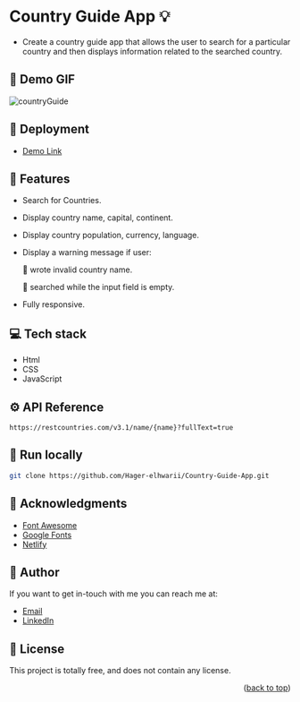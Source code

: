 # Country Guide App 💡
<a name="readme-top"></a>

- Create a country guide app that allows the user to search for a particular country and then displays information related to the searched country.

## 📸  Demo GIF

 ![countryGuide](https://github.com/Hager-elhwarii/Country-Guide-App/assets/80959882/3710f1f5-3fec-4077-86fa-0baccb8c0b5d)



## 🚀 Deployment
  - [Demo Link](https://country-guide-app-dottie.netlify.app/)

## 📝 Features

-  Search for Countries.
-  Display country name, capital, continent.
-  Display country population, currency, language.
-  Display a warning message if user:
  
     🚫 wrote invalid country name.
   
     🚫 searched  while the input field is empty.
-  Fully responsive.


## 💻 Tech stack
- Html
- CSS
- JavaScript

## ⚙️ API Reference

```  
https://restcountries.com/v3.1/name/{name}?fullText=true

```

##  🔐 Run locally 

```bash
git clone https://github.com/Hager-elhwarii/Country-Guide-App.git
```

## 📌 Acknowledgments
- [Font Awesome](https://fontawesome.com/)
- [Google Fonts](http://hager.a.elhawary@gmail.com/)
- [Netlify](https://www.netlify.com/)

## 🦄   Author
If you want to get in-touch with me you can reach me at:

-  [Email](http://hager.a.elhawary@gmail.com/)
-  [LinkedIn](https://www.linkedin.com/in/hager-omar-elhawary/)

## 📘 License
This project is totally free,  and does not contain any license.





<p align="right">(<a href="#readme-top">back to top</a>)</p>
